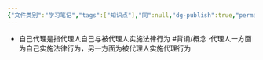 ```yaml
---
{"文件类别":"学习笔记","tags":["知识点"],"同":null,"dg-publish":true,"permalink":"/学习笔记/知识点cheese/自己代理/","dgPassFrontmatter":true}
---
```


- 自己代理是指代理人自己与被代理人实施法律行为 #背诵/概念 
·代理人一方面为自己实施法律行为，另一方面为被代理人实施代理行为
